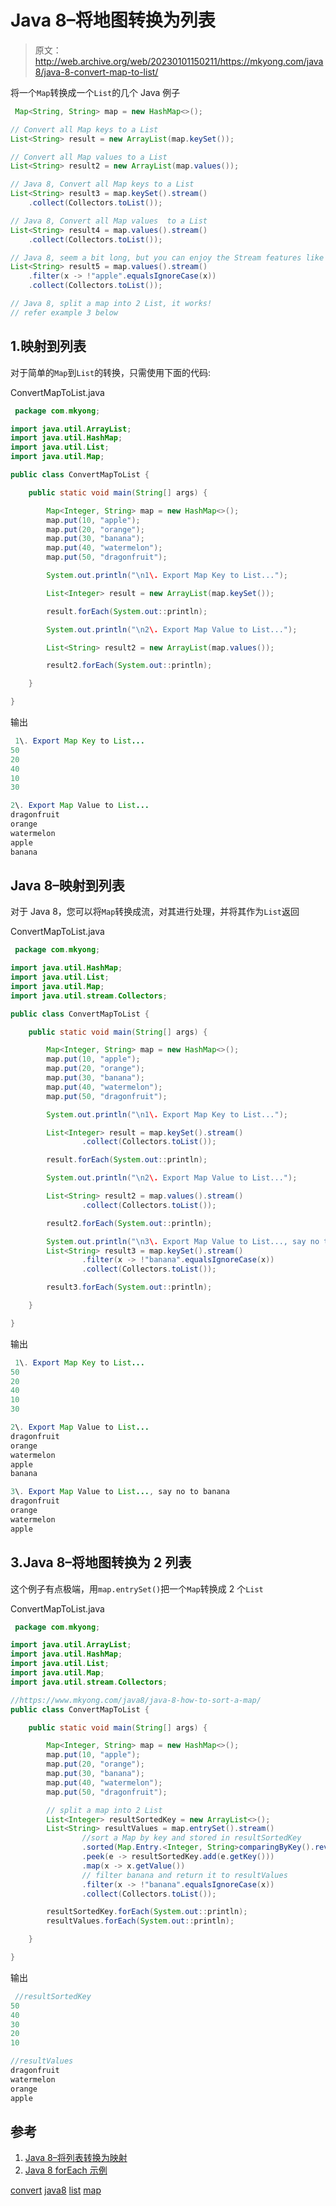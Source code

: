 # Java 8–将地图转换为列表

> 原文：<http://web.archive.org/web/20230101150211/https://mkyong.com/java8/java-8-convert-map-to-list/>

将一个`Map`转换成一个`List`的几个 Java 例子

```java
 Map<String, String> map = new HashMap<>();

// Convert all Map keys to a List
List<String> result = new ArrayList(map.keySet());

// Convert all Map values to a List
List<String> result2 = new ArrayList(map.values());

// Java 8, Convert all Map keys to a List
List<String> result3 = map.keySet().stream()
	.collect(Collectors.toList());

// Java 8, Convert all Map values  to a List
List<String> result4 = map.values().stream()
	.collect(Collectors.toList());

// Java 8, seem a bit long, but you can enjoy the Stream features like filter and etc. 
List<String> result5 = map.values().stream()
	.filter(x -> !"apple".equalsIgnoreCase(x))
	.collect(Collectors.toList());

// Java 8, split a map into 2 List, it works!
// refer example 3 below 
```

## 1.映射到列表

对于简单的`Map`到`List`的转换，只需使用下面的代码:

ConvertMapToList.java

```java
 package com.mkyong;

import java.util.ArrayList;
import java.util.HashMap;
import java.util.List;
import java.util.Map;

public class ConvertMapToList {

    public static void main(String[] args) {

        Map<Integer, String> map = new HashMap<>();
        map.put(10, "apple");
        map.put(20, "orange");
        map.put(30, "banana");
        map.put(40, "watermelon");
        map.put(50, "dragonfruit");

        System.out.println("\n1\. Export Map Key to List...");

        List<Integer> result = new ArrayList(map.keySet());

        result.forEach(System.out::println);

        System.out.println("\n2\. Export Map Value to List...");

        List<String> result2 = new ArrayList(map.values());

        result2.forEach(System.out::println);

    }

} 
```

输出

```java
 1\. Export Map Key to List...
50
20
40
10
30

2\. Export Map Value to List...
dragonfruit
orange
watermelon
apple
banana 
```

 ## Java 8–映射到列表

对于 Java 8，您可以将`Map`转换成流，对其进行处理，并将其作为`List`返回

ConvertMapToList.java

```java
 package com.mkyong;

import java.util.HashMap;
import java.util.List;
import java.util.Map;
import java.util.stream.Collectors;

public class ConvertMapToList {

    public static void main(String[] args) {

        Map<Integer, String> map = new HashMap<>();
        map.put(10, "apple");
        map.put(20, "orange");
        map.put(30, "banana");
        map.put(40, "watermelon");
        map.put(50, "dragonfruit");

        System.out.println("\n1\. Export Map Key to List...");

        List<Integer> result = map.keySet().stream()
                .collect(Collectors.toList());

        result.forEach(System.out::println);

        System.out.println("\n2\. Export Map Value to List...");

        List<String> result2 = map.values().stream()
                .collect(Collectors.toList());

        result2.forEach(System.out::println);

        System.out.println("\n3\. Export Map Value to List..., say no to banana");
        List<String> result3 = map.keySet().stream()
                .filter(x -> !"banana".equalsIgnoreCase(x))
                .collect(Collectors.toList());

        result3.forEach(System.out::println);

    }

} 
```

输出

```java
 1\. Export Map Key to List...
50
20
40
10
30

2\. Export Map Value to List...
dragonfruit
orange
watermelon
apple
banana

3\. Export Map Value to List..., say no to banana
dragonfruit
orange
watermelon
apple 
```

 ## 3.Java 8–将地图转换为 2 列表

这个例子有点极端，用`map.entrySet()`把一个`Map`转换成 2 个`List`

ConvertMapToList.java

```java
 package com.mkyong;

import java.util.ArrayList;
import java.util.HashMap;
import java.util.List;
import java.util.Map;
import java.util.stream.Collectors;

//https://www.mkyong.com/java8/java-8-how-to-sort-a-map/
public class ConvertMapToList {

    public static void main(String[] args) {

        Map<Integer, String> map = new HashMap<>();
        map.put(10, "apple");
        map.put(20, "orange");
        map.put(30, "banana");
        map.put(40, "watermelon");
        map.put(50, "dragonfruit");

        // split a map into 2 List
        List<Integer> resultSortedKey = new ArrayList<>();
        List<String> resultValues = map.entrySet().stream()
                //sort a Map by key and stored in resultSortedKey
                .sorted(Map.Entry.<Integer, String>comparingByKey().reversed())
                .peek(e -> resultSortedKey.add(e.getKey()))
                .map(x -> x.getValue())
                // filter banana and return it to resultValues
                .filter(x -> !"banana".equalsIgnoreCase(x))
                .collect(Collectors.toList());

        resultSortedKey.forEach(System.out::println);
        resultValues.forEach(System.out::println);

    }

} 
```

输出

```java
 //resultSortedKey
50
40
30
20
10

//resultValues
dragonfruit
watermelon
orange
apple 
```

## 参考

1.  [Java 8–将列表转换为映射](http://web.archive.org/web/20190522022908/https://www.mkyong.com/java8/java-8-convert-list-to-map/)
2.  [Java 8 forEach 示例](http://web.archive.org/web/20190522022908/http://www.mkyong.com/java8/java-8-foreach-examples/)

[convert](http://web.archive.org/web/20190522022908/https://www.mkyong.com/tag/convert/) [java8](http://web.archive.org/web/20190522022908/https://www.mkyong.com/tag/java8/) [list](http://web.archive.org/web/20190522022908/https://www.mkyong.com/tag/list/) [map](http://web.archive.org/web/20190522022908/https://www.mkyong.com/tag/map/)







